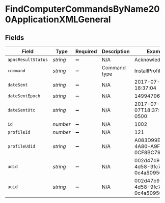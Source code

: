 # FindComputerCommandsByName200ApplicationXMLGeneral


## Fields

| Field                                | Type                                 | Required                             | Description                          | Example                              |
| ------------------------------------ | ------------------------------------ | ------------------------------------ | ------------------------------------ | ------------------------------------ |
| `apnsResultStatus`                   | *string*                             | :heavy_minus_sign:                   | N/A                                  | Acknowledged                         |
| `command`                            | *string*                             | :heavy_minus_sign:                   | Command type                         | InstallProfile                       |
| `dateSent`                           | *string*                             | :heavy_minus_sign:                   | N/A                                  | 2017-07-07 18:37:04                  |
| `dateSentEpoch`                      | *string*                             | :heavy_minus_sign:                   | N/A                                  | 1499470624555                        |
| `dateSentUtc`                        | *string*                             | :heavy_minus_sign:                   | N/A                                  | 2017-07-07T18:37:04.555-0500         |
| `id`                                 | *number*                             | :heavy_minus_sign:                   | N/A                                  | 1002                                 |
| `profileId`                          | *number*                             | :heavy_minus_sign:                   | N/A                                  | 121                                  |
| `profileUdid`                        | *string*                             | :heavy_minus_sign:                   | N/A                                  | A083D99E-5FD0-4A80-A9F4-0CF8BC790C74 |
| `udid`                               | *string*                             | :heavy_minus_sign:                   | N/A                                  | 002d47b9-ad68-4d58-9fc7-0c4a50950020 |
| `uuid`                               | *string*                             | :heavy_minus_sign:                   | N/A                                  | 002d47b9-ad68-4d58-9fc7-0c4a50950020 |